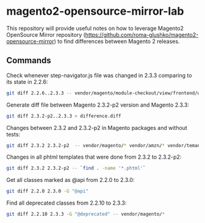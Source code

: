 # magento2-opensource-mirror-lab

This repository will provide useful notes on how to leverage Magento2 OpenSource Mirror repository (https://github.com/roma-glushko/magento2-opensource-mirror) to find differences between
Magento 2 releases.

## Commands

Check whenever step-navigator.js file was changed in 2.3.3 comparing to its state in 2.2.6:

```bash
git diff 2.2.6..2.3.3 -- vendor/magento/module-checkout/view/frontend/web/js/model/step-navigator.js  
```

Generate diff file between Magento 2.3.2-p2 version and Magento 2.3.3:

```bash
git diff 2.3.2-p2..2.3.3 > difference.diff
```

Changes between 2.3.2 and 2.3.2-p2 in Magento packages and without tests: 

```bash
git diff 2.3.2 2.3.2-p2  -- vendor/magento/* vendor/amzn/* vendor/temando/* vendor/klarna/* vendor/dotmailer/*  ":(exclude)*Test.php" ":(exclude)*/tests/*"
```

Changes in all phtml templates that were done from 2.3.2 to 2.3.2-p2:

```bash
git diff 2.3.2 2.3.2-p2 -- `find . -name '*.phtml'`
```

Get all classes marked as @api from 2.2.0 to 2.3.0:

```bash
git diff 2.2.0 2.3.0 -G "@api"
```

Find all deprecated classes from 2.2.10 to 2.3.3:

```bash
git diff 2.2.10 2.3.3 -G "@deprecated" -- vendor/magento/*
```
